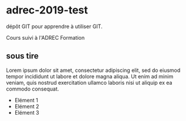 # adrec-2019-test

dépôt GIT pour apprendre à utiliser GIT.

Cours suivi à l'ADREC Formation

## sous tire
Lorem ipsum dolor sit amet, consectetur adipiscing elit, sed do eiusmod tempor incididunt ut labore et dolore magna aliqua. Ut enim ad minim veniam, quis nostrud exercitation ullamco laboris nisi ut aliquip ex ea commodo consequat.

- Elément 1
- Elément 2
- Elément 3
